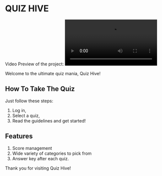 # QUIZ HIVE


Video Preview of the project:
<video src="https://github.com/user-attachments/assets/e82d2d5b-743e-4652-a188-9022f0c7adc7" />

Welcome to the ultimate quiz mania, Quiz Hive!

## How To Take The Quiz

Just follow these steps:
1. Log in,
2. Select a quiz,
3. Read the guidelines and get started!

## Features
1. Score management
2. Wide variety of categories to pick from
3. Answer key after each quiz.

Thank you for visiting Quiz Hive!


